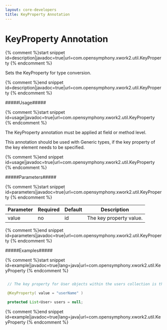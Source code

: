 ```yaml
---
layout: core-developers
title: KeyProperty Annotation
---
```


# KeyProperty Annotation



{% comment %}start snippet id=description|javadoc=true|url=com.opensymphony.xwork2.util.KeyProperty {% endcomment %}
<p> <p>Sets the KeyProperty for type conversion.</p></p>
{% comment %}end snippet id=description|javadoc=true|url=com.opensymphony.xwork2.util.KeyProperty {% endcomment %}

#####Usage#####



{% comment %}start snippet id=usage|javadoc=true|url=com.opensymphony.xwork2.util.KeyProperty {% endcomment %}
<p> <p>The KeyProperty annotation must be applied at field or method level.</p>
 <p>This annotation should be used with Generic types, if the key property of the key element needs to be specified.</p></p>
{% comment %}end snippet id=usage|javadoc=true|url=com.opensymphony.xwork2.util.KeyProperty {% endcomment %}

#####Parameters#####



{% comment %}start snippet id=parameters|javadoc=true|url=com.opensymphony.xwork2.util.KeyProperty {% endcomment %}
<p> <table summary="">
 <thead>
 <tr>
 <th>Parameter</th>
 <th>Required</th>
 <th>Default</th>
 <th>Description</th>
 </tr>
 </thead>
 <tbody>
 <tr>
 <td>value</td>
 <td>no</td>
 <td>id</td>
 <td>The key property value.</td>
 </tr>
 </tbody>
 </table></p>
{% comment %}end snippet id=parameters|javadoc=true|url=com.opensymphony.xwork2.util.KeyProperty {% endcomment %}

#####Examples#####



{% comment %}start snippet id=example|javadoc=true|lang=java|url=com.opensymphony.xwork2.util.KeyProperty {% endcomment %}

```java
 // The key property for User objects within the users collection is the <code>userName</code> attribute.
 @KeyProperty( value = "userName" )
 protected List<User> users = null;
```

{% comment %}end snippet id=example|javadoc=true|lang=java|url=com.opensymphony.xwork2.util.KeyProperty {% endcomment %}
